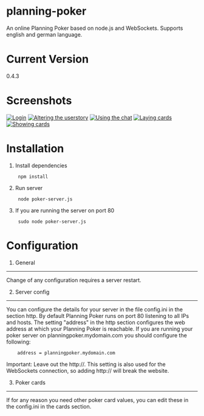 planning-poker
==============
An online Planning Poker based on node.js and WebSockets. Supports english and german language.

Current Version
===============
0.4.3


Screenshots
===========
[![Login](https://github.com/djungowski/planning-poker/raw/master/misc/screenshot-1.png)](https://github.com/djungowski/planning-poker/raw/master/misc/screenshot-1.png)
[![Altering the userstory](https://github.com/djungowski/planning-poker/raw/master/misc/screenshot-3.png)](https://github.com/djungowski/planning-poker/raw/master/misc/screenshot-3.png)
[![Using the chat](https://github.com/djungowski/planning-poker/raw/master/misc/screenshot-4.png)](https://github.com/djungowski/planning-poker/raw/master/misc/screenshot-4.png)
[![Laying cards](https://github.com/djungowski/planning-poker/raw/master/misc/screenshot-5.png)](https://github.com/djungowski/planning-poker/raw/master/misc/screenshot-5.png)
[![Showing cards](https://github.com/djungowski/planning-poker/raw/master/misc/screenshot-6.png)](https://github.com/djungowski/planning-poker/raw/master/misc/screenshot-6.png)


Installation
============
1. Install dependencies

		npm install

2. Run server

		node poker-server.js

3. If you are running  the server on port 80

		sudo node poker-server.js


Configuration
=============
1. General
------
Change of any configuration requires a server restart.

2. Server config
----------------
You can configure the details for your server in the file config.ini in the section http. By default Planning Poker runs on port 80 listening to all IPs and hosts. The setting "address" in the http section configures the web address at which your Planning Poker is reachable. If you are running your poker server on planningpoker.mydomain.com you should configure the following:

		address = planningpoker.mydomain.com

Important: Leave out the http://. This setting is also used for the WebSockets connection, so adding http:// will break the website.

3. Poker cards
--------------
If for any reason you need other poker card values, you can edit these in the config.ini in the cards section.
